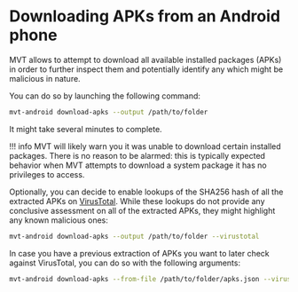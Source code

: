 # Downloading APKs from an Android phone

MVT allows to attempt to download all available installed packages (APKs) in order to further inspect them and potentially identify any which might be malicious in nature.

You can do so by launching the following command:

```bash
mvt-android download-apks --output /path/to/folder
```

It might take several minutes to complete.

!!! info
    MVT will likely warn you it was unable to download certain installed packages. There is no reason to be alarmed: this is typically expected behavior when MVT attempts to download a system package it has no privileges to access.

Optionally, you can decide to enable lookups of the SHA256 hash of all the extracted APKs on [VirusTotal](https://www.virustotal.com). While these lookups do not provide any conclusive assessment on all of the extracted APKs, they might highlight any known malicious ones:

```bash
mvt-android download-apks --output /path/to/folder --virustotal
```

In case you have a previous extraction of APKs you want to later check against VirusTotal, you can do so with the following arguments:

```bash
mvt-android download-apks --from-file /path/to/folder/apks.json --virustotal
```
